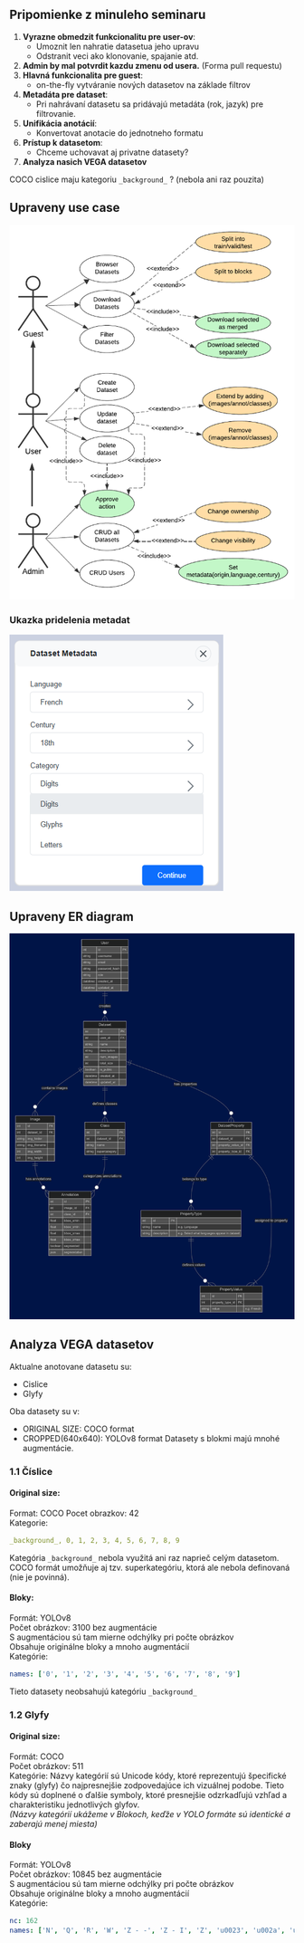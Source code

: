## Pripomienke z minuleho seminaru
1. **Vyrazne obmedzit funkcionalitu pre user-ov**:
   - Umoznit len nahratie datasetua jeho upravu
   - Odstranit veci ako klonovanie, spajanie atd.
3. **Admin by mal potvrdit kazdu zmenu od usera.** (Forma pull requestu)
4. **Hlavná funkcionalita pre guest**:  
    - on-the-fly vytváranie nových datasetov na základe filtrov
5. **Metadáta pre dataset**:  
   - Pri nahrávaní datasetu sa pridávajú metadáta (rok, jazyk) pre filtrovanie.
7. **Unifikácia anotácií**:  
   - Konvertovat anotacie do jednotneho formatu
9. **Prístup k datasetom**:
    - Chceme uchovavat aj privatne datasety?
10. **Analyza nasich VEGA datasetov**
   

COCO cislice maju kategoriu `_background_` ? (nebola ani raz pouzita)
## Upraveny use case
![Alt text](use_case_v2.png)
### Ukazka pridelenia metadat
![Alt text](preview.png)
## Upraveny ER diagram
![Alt text](ER_v2.png)
## Analyza VEGA datasetov
Aktualne anotovane datasetu su:  
- Cislice
- Glyfy

Oba datasety su v:
- ORIGINAL SIZE: COCO format
- CROPPED(640x640): YOLOv8 format
Datasety s blokmi majú mnohé augmentácie.
### 1.1 Číslice
#### Original size:
Format: COCO
Pocet obrazkov: 42  
Kategorie:   
  ```yaml
  _background_, 0, 1, 2, 3, 4, 5, 6, 7, 8, 9
  ```  
Kategória `_background_` nebola využitá ani raz naprieč celým datasetom.  
COCO formát umožňuje aj tzv. superkategóriu, ktorá ale nebola definovaná (nie je povinná).

#### Bloky:
Formát: YOLOv8  
Počet obrázkov: 3100 bez augmentácie  
S augmentáciou sú tam mierne odchýlky pri počte obrázkov  
Obsahuje originálne bloky a mnoho augmentácií  
Kategórie:

```yaml
names: ['0', '1', '2', '3', '4', '5', '6', '7', '8', '9']
```
Tieto datasety neobsahujú kategóriu `_background_`
### 1.2 Glyfy
#### Original size:
Formát: COCO  
Počet obrázkov: 511  
Kategórie: Názvy kategórií sú Unicode kódy, ktoré reprezentujú špecifické znaky (glyfy) čo najpresnejšie zodpovedajúce ich vizuálnej podobe. Tieto kódy sú doplnené o ďalšie symboly, ktoré presnejšie odzrkadľujú vzhľad a charakteristiku jednotlivých glyfov.  
*(Názvy kategórií ukážeme v Blokoch, keďže v YOLO formáte sú identické a zaberajú menej miesta)*
#### Bloky
Formát: YOLOv8  
Počet obrázkov: 10845 bez augmentácie  
S augmentáciou sú tam mierne odchýlky pri počte obrázkov  
Obsahuje originálne bloky a mnoho augmentácií    
Kategórie:

```yaml
nc: 162
names: ['N', 'Q', 'R', 'W', 'Z - -', 'Z - I', 'Z', 'u0023', 'u002a', 'u003d', 'u0043', 'u0054', 'u006d', 'u00d8', 'u0186', 'u01c2 - -', 'u01c2', 'u01c3', 'u0223', 'u0236 - - -', 'u0236 - -', 'u0236', 'u0255', 'u0266', 'u0271 - I', 'u0271', 'u0273', 'u0293', 'u0294', 'u0295', 'u0391', 'u039b', 'u03a5', 'u03a9', 'u03b1', 'u03b2', 'u03b8', 'u03ba', 'u03bb', 'u03c0 D _', 'u03c0', 'u03c6', 'u03c7 - -', 'u03c7', 'u03c9', 'u03f4', 'u03fe', 'u03ff', 'u04ba', 'u0564', 'u06ba - -', 'u06ba', 'u07c2', 'u0ba3', 'u0ce7 - -', 'u0ce7', 'u0e87 - - - -', 'u0e87 - - -', 'u0e87 - -', 'u0e87', 'u0ebd - -', 'u0ebd', 'u10c5', 'u10dd', 'u13ce', 'u1433', 'u146b', 'u1472 U -', 'u1472', 'u1542', 'u1543', 'u1546', 'u166d', 'u1687', 'u1691', 'u1692', 'u1722', 'u1723', 'u1d13', 'u1d133', 'u1d15f R -', 'u1d48', 'u1d78f', 'u1dc9', 'u1f74b', 'u1f75e', 'u1f761', 'u1f76a', 'u2020', 'u2026', 'u20df D I', 'u20df U I', 'u20df', 'u2113', 'u2118', 'u2125', 'u2164', 'u2200', 'u221e - -', 'u221e', 'u2290', 'u2293', 'u2295', 'u22a1', 'u22a5', 'u22b8 L I', 'u231c', 'u231d', 'u2571 R - - -', 'u2571 R - -', 'u2571 R -', 'u25a1', 'u25b3 - _', 'u25b3', 'u25eb', 'u25ec', 'u25ef', 'u2609 D I I I', 'u2609 L - R -', 'u2609 U I I I', 'u2609 U I _ I', 'u2609', 'u260a', 'u263E', 'u263f', 'u2640', 'u2641', 'u2642', 'u2644', 'u2648', 'u264b', 'u264d', 'u2650', 'u2651', 'u2652', 'u26bb', 'u26db', 'u2723', 'u2733', 'u27c6', 'u27d2', 'u27dc R I', 'u27dc', 'u2909', 'u29b5', 'u29b6', 'u29df - I', 'u29df', 'u2a4b', 'u2a68', 'u2ad8', 'u2aef - I', 'u2aef', 'u2af0', 'u2b35', 'u2caf', 'u2cc0 - -', 'u2cc0', 'u3059', 'ua609', 'ua72b', 'ufeea']
```
